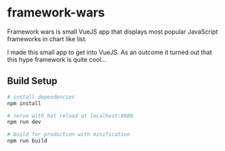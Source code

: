 # framework-wars

Framework wars is small VueJS app that displays most popular JavaScript frameworks in chart like list.

I made this small app to get into VueJS.
As an outcome it turned out that this hype framework is quite cool...

## Build Setup

``` bash
# install dependencies
npm install

# serve with hot reload at localhost:8080
npm run dev

# build for production with minification
npm run build
```
